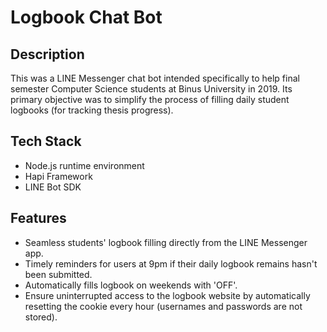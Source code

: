 <h1> Logbook Chat Bot</h1>


<h2> Description </h2>

This was a LINE Messenger chat bot intended specifically to help final semester Computer Science students at Binus University in 2019. Its primary objective was to simplify the process of filling daily student logbooks (for tracking thesis progress).

<h2> Tech Stack </h2>

- Node.js runtime environment
- Hapi Framework
- LINE Bot SDK

<h2> Features </h2>

- Seamless students' logbook filling directly from the LINE Messenger app.
- Timely reminders for users at 9pm if their daily logbook remains hasn't been submitted.
- Automatically fills logbook on weekends with 'OFF'.
- Ensure uninterrupted access to the logbook website by automatically resetting the cookie every hour (usernames and passwords are not stored).
